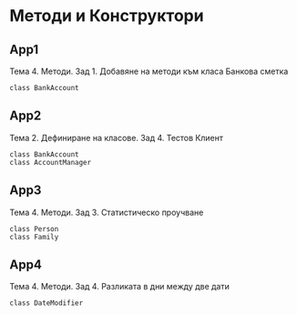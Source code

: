 # Методи и Конструктори

## App1
Тема 4. Методи. Зад 1. Добавяне на методи към класа Банкова сметка 
```
class BankAccount
```

## App2
Тема 2. Дефиниране на класове. Зад 4. Тестов Клиент 
```
class BankAccount
class AccountManager
```

## App3
Тема 4. Методи. Зад 3. Статистическо проучване
```
class Person
class Family
```

## App4
Тема 4. Методи. Зад 4. Разликата в дни между две дати
```
class DateModifier
```

